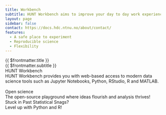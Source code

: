 ```yaml
---
title: Workbench
subtitle: HUNT Workbench aims to improve your day to day work experience with modern data science tools such as Python, R code, and MATLAB.
layout: page
sidebar: false
contact: https://docs.hdc.ntnu.no/about/contact/
features:
  - A safe place to experiment
  - Reproducible science
  - Flexibility
---
```


<ContentHeader src="/img/HAD_banner_960_3.jpg" srcset="/img/HAD_banner_1280_5.jpg 960w, /img/HAD_banner_1920_1.jpg 1280w" />

<div class="hc-page pb-5">
  <div class="hc-block-container">
    <div class="hc-title-main">
      {{ $frontmatter.title }}
    </div>
    <div class="hc-subtitle-main">
      {{ $frontmatter.subtitle }}
    </div>
  </div>
  <!-- https://vuetifyjs.com/en/components/cards/ -->
  <v-row>
    <v-col cols="8">
      <v-card
        class="mx-auto"
        max-width="600"
        height="300"
        image="./images/workbench.png"
        title=""
        theme="dark"
      ></v-card>
    </v-col>
    <v-col cols="4">
      <v-card
        elevation="0"
      >
        <v-card-item>
          <div>
            <div class="text-overline mb-1">
              HUNT Workbench
            </div>
            <!-- <div class="text-h6 mb-1">
              HUNT Workbench
            </div> -->
            <div class="text-caption">
              HUNT Workbench provides you with web-based access to modern data science tools such as Jupyter Notebooks, Python, RStudio, R and MATLAB.
              <br /><br />
              <v-list :item-title="item => item" :item-value="item => item" :items="$frontmatter.features"></v-list>
            </div>
          </div>
        </v-card-item>
      </v-card>
    </v-col>
  </v-row>
  <v-row class="my-5" style="justify-content: center; align-items: center;">
    <v-col cols="1">
      <a href="https://jupyter.org/" target="_blank">
        <v-img max-height="80px" src="/img/logos-tools/jupyter.png" />
      </a>
    </v-col>
    <v-col cols="2" style="justify-content: center;">
      <a href="https://pandas.pydata.org/" target="_blank">
        <v-img max-height="80px" src="/img/logos-tools/pandas.png" />
      </a>
    </v-col>
    <v-col cols="2">
      <a href="https://www.python.org/" target="_blank">
        <v-img max-height="80px" src="/img/logos-tools/python.png" />
      </a>
    </v-col>
    <v-col cols="2">
      <a href="https://mathworks.com/" target="_blank">
        <v-img max-height="80px" src="/img/logos-tools/matlab.png" />
      </a>
    </v-col>
    <v-col cols="2">
      <a href="https://posit.co/products/open-source/rstudio-server/" target="_blank">
        <v-img max-height="80px" src="/img/logos-tools/rstudio.png" />
      </a>
    </v-col>
    <v-col cols="2">
      <a href="https://code.visualstudio.com/" target="_blank">
        <v-img max-height="80px" src="/img/logos-tools/vscode.png" />
      </a>
    </v-col>
  </v-row>
</div>

<div class="hc-block hc-blue-block">
  <div class="hc-block-container">
    <div class="hc-container-title">
      Open science
    </div>
    <div class="hc-container-subtitle">
      The open-source playground where ideas flourish and analysis thrives!
    </div>
  </div>
</div>

<div class="hc-block hc-light-block">
  <div class="hc-block-container">
    <div class="hc-container-title">
      Stuck in Past Statistical Snags?
    </div>
    <div class="hc-container-subtitle">
      Level up with Python and R!
    </div>
  </div>
</div>

<FooterBlock :contact="$frontmatter.contact" />

<style scoped></style>
